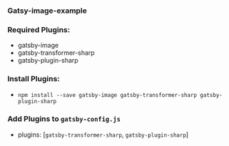 ### Gatsy-image-example

### Required Plugins:
+ gatsby-image
+ gatsby-transformer-sharp
+ gatsby-plugin-sharp


### Install Plugins:
+ `npm install --save gatsby-image gatsby-transformer-sharp gatsby-plugin-sharp`

### Add Plugins to `gatsby-config.js`
+ plugins: [`gatsby-transformer-sharp`, `gatsby-plugin-sharp`]
